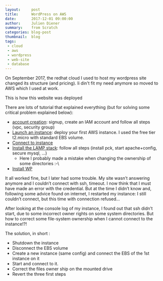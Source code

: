 ```yaml
---
layout:     post
title:      WordPress on AWS
date:       2017-12-01 09:00:00
author:     Julien Diener
summary:    from Scratch
categories: blog-post
thumbnail:  blog 
tags:
 - cloud
 - aws
 - wordpress
 - web-site
 - database
---
```


On September 2017, the redhat cloud I used to host my wordpress site changed its structure (and pricing). Ii din't fit my need anymore so moved to AWS which I used at work.

This is how this website was deployed

There are lots of tutorial that explained everything (but for solving some critical problem explained below):

  - [account creation](http://docs.aws.amazon.com/AWSEC2/latest/UserGuide/get-set-up-for-amazon-ec2.html): signup, create an IAM account and follow all steps (vpc, security group)
  - [Launch an instance](http://docs.aws.amazon.com/AWSEC2/latest/UserGuide/EC2_GetStarted.html#ec2-launch-instance): deploy your first AWS instance. I used the free tier t2.micro with standard EBS volume.
  - [Connect to instance](http://docs.aws.amazon.com/AWSEC2/latest/UserGuide/AccessingInstancesLinux.html)
  - [Install the LAMP stack](http://docs.aws.amazon.com/AWSEC2/latest/UserGuide/install-LAMP.html): follow all steps (install pck, start apache+config, secure mysql, …)
    - Here I probably made a mistake when changing the ownership of some directories :-\
  - [Install WP](http://docs.aws.amazon.com/AWSEC2/latest/UserGuide/hosting-wordpress.html)

It all worked fine, but I later had some trouble. My site wasn’t answering anymore and I couldn’t connect with ssh, timeout. I now think that I must have made an error with the credential. But at the time I didn’t know and, following some advice found on internet, I restarted my instance: I still couldn’t connect, but this time with connection refused…

After looking at the console log of my instance, I found out that ssh didn’t start, due to some incorrect owner rights on some system directories. But how to correct some file-system ownership when I cannot connect to the instance!?!

The solution, in short :

  - Shutdown the instance
  - Disconnect the EBS volume
  - Create a new instance (same config) and connect the EBS of the 1st instance on it
  - Start and connect to it.
  - Correct the files owner ship on the mounted drive
  - Revert the three first steps


